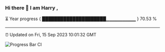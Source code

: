 ### Hi there 👋 I am Harry , 

⏳ Year progress { █████████████████████▁▁▁▁▁▁▁▁▁ } 70.53 %

---

⏰ Updated on Fri, 15 Sep 2023 10:01:32 GMT

![Progress Bar CI](https://github.com/duykhang68/duykhang68/workflows/Progress%20Bar%20CI/badge.svg)
